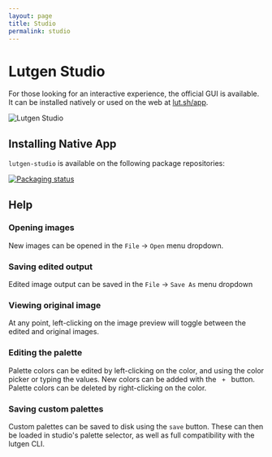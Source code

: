 ```yaml
---
layout: page
title: Studio
permalink: studio
---
```


# Lutgen Studio

For those looking for an interactive experience, the official GUI is available. It can be installed natively or used on the web at [lut.sh/app](https://lut.sh/app).

<img alt="Lutgen Studio" src="https://github.com/user-attachments/assets/436ece7a-b59f-404d-a6d6-6c0e754355f2" />

## Installing Native App

`lutgen-studio` is available on the following package repositories:

[![Packaging status](https://repology.org/badge/vertical-allrepos/lutgen-studio.svg?exclude_unsupported=1)](https://repology.org/project/lutgen-studio/versions)

## Help

### Opening images

New images can be opened in the `File` -> `Open` menu dropdown.

### Saving edited output

Edited image output can be saved in the `File` -> `Save As` menu dropdown

### Viewing original image

At any point, left-clicking on the image preview will toggle between the edited and original images.

### Editing the palette

Palette colors can be edited by left-clicking on the color, and using the color picker or typing the values.
New colors can be added with the `  +  ` button. Palette colors can be deleted by right-clicking on the color.

### Saving custom palettes

Custom palettes can be saved to disk using the `save` button.
These can then be loaded in studio's palette selector, as well as full compatibility with the lutgen CLI.
